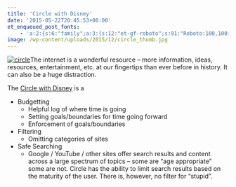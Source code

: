 ```yaml
---
title: 'Circle with Disney'
date: '2015-05-22T20:45:53+00:00'
et_enqueued_post_fonts:
    - 'a:2:{s:6:"family";a:3:{s:12:"et-gf-roboto";s:91:"Roboto:100,100italic,300,300italic,regular,italic,500,500italic,700,700italic,900,900italic";s:22:"et-gf-roboto-condensed";s:59:"Roboto+Condensed:300,300italic,regular,italic,700,700italic";s:17:"et-gf-roboto-slab";s:51:"Roboto+Slab:100,200,300,regular,500,600,700,800,900";}s:6:"subset";a:7:{i:0;s:9:"latin-ext";i:1;s:5:"greek";i:2;s:9:"greek-ext";i:3;s:10:"vietnamese";i:4;s:8:"cyrillic";i:5;s:5:"latin";i:6;s:12:"cyrillic-ext";}}'
image: /wp-content/uploads/2015/12/circle_thumb.jpg
---
```


[![circle](http://www.bruceabernethy.com/wp-content/uploads/2015/12/circle_thumb.jpg "circle")](http://www.bruceabernethy.com/wp-content/uploads/2015/12/circle.jpg)The internet is a wonderful resource – more information, ideas, resources, entertainment, etc. at our fingertips than ever before in history. It can also be a huge distraction.

The [Circle with Disney](https://meetcircle.com/) is a

- Budgetting 
    - Helpful log of where time is going
    - Setting goals/boundaries for time going forward
    - Enforcement of goals/boundaries
- Filtering 
    - Omitting categories of sites
- Safe Searching 
    - Google / YouTube / other sites offer search results and content across a large spectrum of topics – some are “age appropriate” some are not. Circle has the ability to limit search results based on the maturity of the user. There is, however, no filter for “stupid”.